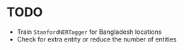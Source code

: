 # TODO
* Train `StanfordNERTagger` for Bangladesh locations
* Check for extra entity or reduce the number of entities
